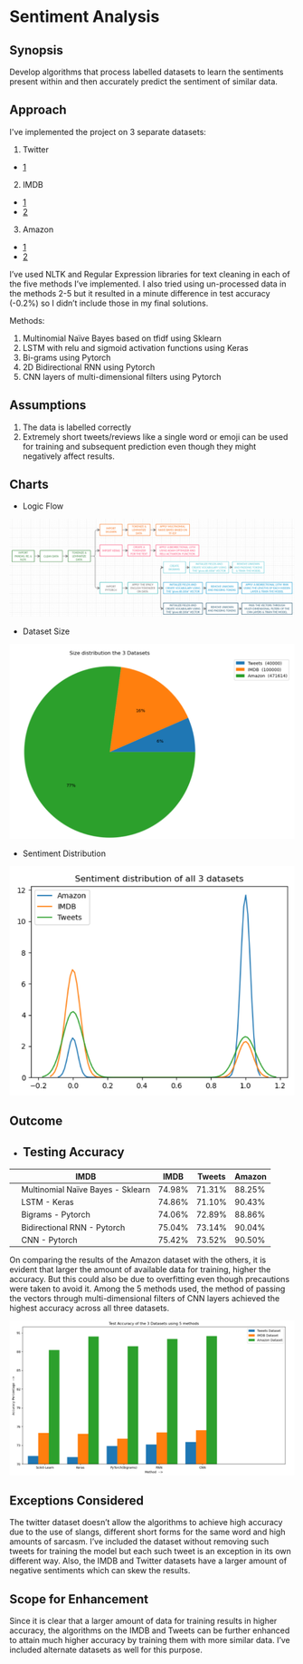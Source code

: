Sentiment Analysis
===================

Synopsis
--------

Develop algorithms that process labelled datasets to learn the sentiments present within and then
accurately predict the sentiment of similar data.


Approach
--------

I've implemented the project on 3 separate datasets:
1) Twitter
 - [1](https://data.world/crowdflower/sentiment-analysis-in-text)
2) IMDB
 - [1](https://www.kaggle.com/utathya/imdb-review-dataset)
 - [2](http://ai.stanford.edu/~amaas/data/sentiment/)
3) Amazon
 - [1](https://www.kaggle.com/bittlingmayer/amazonreviews)
 - [2](http://deepyeti.ucsd.edu/jianmo/amazon/index.html)
 
I’ve used NLTK and Regular Expression libraries for text cleaning in each of the five methods I’ve
implemented. I also tried using un-processed data in the methods 2-5 but it resulted in a minute
difference in test accuracy (-0.2%) so I didn’t include those in my final solutions.

Methods:
1) Multinomial Naïve Bayes based on tfidf using Sklearn
2) LSTM with relu and sigmoid activation functions using Keras
3) Bi-grams using Pytorch
4) 2D Bidirectional RNN using Pytorch
5) CNN layers of multi-dimensional filters using Pytorch

Assumptions
-----------

1) The data is labelled correctly
2) Extremely short tweets/reviews like a single word or emoji can be used for training and
subsequent prediction even though they might negatively affect results.

Charts
------

- Logic Flow

![Logic Flow Chart](logicFlow.png)

- Dataset Size

![Dataset Size Chart](datasetSize.png)

- Sentiment Distribution

![Sentiment Distribution Chart](sentimentDistribution.png)


Outcome
-------

 - Testing Accuracy
   ----------------

|   | IMDB                               | IMDB   | Tweets | Amazon |
|---|------------------------------------|--------|--------|--------|
|   | Multinomial Naïve Bayes - Sklearn  | 74.98% | 71.31% | 88.25% |
|   | LSTM - Keras                       | 74.86% | 71.10% | 90.43% |
|   | Bigrams - Pytorch                  | 74.06% | 72.89% | 88.86% |
|   | Bidirectional RNN - Pytorch        | 75.04% | 73.14% | 90.04% |
|   | CNN - Pytorch                      | 75.42% | 73.52% | 90.50% |


On comparing the results of the Amazon dataset with the others, it is evident that larger the amount
of available data for training, higher the accuracy. But this could also be due to overfitting even
though precautions were taken to avoid it.
Among the 5 methods used, the method of passing the vectors through multi-dimensional filters of
CNN layers achieved the highest accuracy across all three datasets.

![Test Accuracy Chart](testAccuracy.png)

Exceptions Considered
---------------------

The twitter dataset doesn’t allow the algorithms to achieve high accuracy due to the use of slangs,
different short forms for the same word and high amounts of sarcasm. I’ve included the dataset
without removing such tweets for training the model but each such tweet is an exception in its own
different way.
Also, the IMDB and Twitter datasets have a larger amount of negative sentiments which can skew the 
results.

Scope for Enhancement
---------------------

Since it is clear that a larger amount of data for training results in higher accuracy, the algorithms on
the IMDB and Tweets can be further enhanced to attain much higher accuracy by training them with
more similar data.
I’ve included alternate datasets as well for this purpose.


